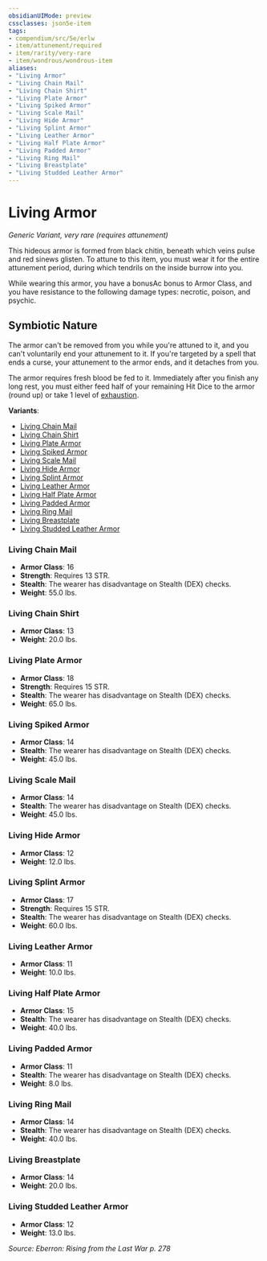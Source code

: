 ```yaml
---
obsidianUIMode: preview
cssclasses: json5e-item
tags:
- compendium/src/5e/erlw
- item/attunement/required
- item/rarity/very-rare
- item/wondrous/wondrous-item
aliases: 
- "Living Armor"
- "Living Chain Mail"
- "Living Chain Shirt"
- "Living Plate Armor"
- "Living Spiked Armor"
- "Living Scale Mail"
- "Living Hide Armor"
- "Living Splint Armor"
- "Living Leather Armor"
- "Living Half Plate Armor"
- "Living Padded Armor"
- "Living Ring Mail"
- "Living Breastplate"
- "Living Studded Leather Armor"
---
```

# Living Armor
*Generic Variant, very rare (requires attunement)*  


This hideous armor is formed from black chitin, beneath which veins pulse and red sinews glisten. To attune to this item, you must wear it for the entire attunement period, during which tendrils on the inside burrow into you.

While wearing this armor, you have a bonusAc bonus to Armor Class, and you have resistance to the following damage types: necrotic, poison, and psychic.

## Symbiotic Nature

The armor can't be removed from you while you're attuned to it, and you can't voluntarily end your attunement to it. If you're targeted by a spell that ends a curse, your attunement to the armor ends, and it detaches from you.

The armor requires fresh blood be fed to it. Immediately after you finish any long rest, you must either feed half of your remaining Hit Dice to the armor (round up) or take 1 level of [exhaustion](rules/conditions.md#exhaustion).

**Variants**:
- [Living Chain Mail](#Living%20Chain%20Mail)
- [Living Chain Shirt](#Living%20Chain%20Shirt)
- [Living Plate Armor](#Living%20Plate%20Armor)
- [Living Spiked Armor](#Living%20Spiked%20Armor)
- [Living Scale Mail](#Living%20Scale%20Mail)
- [Living Hide Armor](#Living%20Hide%20Armor)
- [Living Splint Armor](#Living%20Splint%20Armor)
- [Living Leather Armor](#Living%20Leather%20Armor)
- [Living Half Plate Armor](#Living%20Half%20Plate%20Armor)
- [Living Padded Armor](#Living%20Padded%20Armor)
- [Living Ring Mail](#Living%20Ring%20Mail)
- [Living Breastplate](#Living%20Breastplate)
- [Living Studded Leather Armor](#Living%20Studded%20Leather%20Armor)

### Living Chain Mail

- **Armor Class**: 16
- **Strength**: Requires 13 STR.
- **Stealth**: The wearer has disadvantage on Stealth (DEX) checks.
- **Weight**: 55.0 lbs.

### Living Chain Shirt

- **Armor Class**: 13
- **Weight**: 20.0 lbs.

### Living Plate Armor

- **Armor Class**: 18
- **Strength**: Requires 15 STR.
- **Stealth**: The wearer has disadvantage on Stealth (DEX) checks.
- **Weight**: 65.0 lbs.

### Living Spiked Armor

- **Armor Class**: 14
- **Stealth**: The wearer has disadvantage on Stealth (DEX) checks.
- **Weight**: 45.0 lbs.

### Living Scale Mail

- **Armor Class**: 14
- **Stealth**: The wearer has disadvantage on Stealth (DEX) checks.
- **Weight**: 45.0 lbs.

### Living Hide Armor

- **Armor Class**: 12
- **Weight**: 12.0 lbs.

### Living Splint Armor

- **Armor Class**: 17
- **Strength**: Requires 15 STR.
- **Stealth**: The wearer has disadvantage on Stealth (DEX) checks.
- **Weight**: 60.0 lbs.

### Living Leather Armor

- **Armor Class**: 11
- **Weight**: 10.0 lbs.

### Living Half Plate Armor

- **Armor Class**: 15
- **Stealth**: The wearer has disadvantage on Stealth (DEX) checks.
- **Weight**: 40.0 lbs.

### Living Padded Armor

- **Armor Class**: 11
- **Stealth**: The wearer has disadvantage on Stealth (DEX) checks.
- **Weight**: 8.0 lbs.

### Living Ring Mail

- **Armor Class**: 14
- **Stealth**: The wearer has disadvantage on Stealth (DEX) checks.
- **Weight**: 40.0 lbs.

### Living Breastplate

- **Armor Class**: 14
- **Weight**: 20.0 lbs.

### Living Studded Leather Armor

- **Armor Class**: 12
- **Weight**: 13.0 lbs.


*Source: Eberron: Rising from the Last War p. 278*